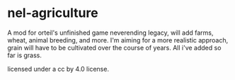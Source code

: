 # nel-agriculture
A mod for orteil's unfinished game neverending legacy, will add farms, wheat, animal breeding, and more.  I'm aiming for a more realistic approach, grain will have to be cultivated over the course of years.
All i've added so far is grass.

licensed under a cc by 4.0 license.
